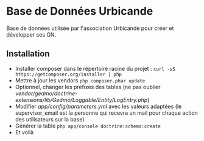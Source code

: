 Base de Données Urbicande
========================

Base de données utilisée par l'association Urbicande pour créer et développer ses GN.

Installation
------------

* Installer composer dans le répertoire racine du projet :
    `curl -sS https://getcomposer.org/installer | php`
* Mettre à jour les vendors
    `php composer.phar update`
* Optionnel, changer les prefixes des tables (ne pas oublier *vendor/gedmo/doctrine-extensions/lib/Gedmo/Loggable/Entity/LogEntry.php*)
* Modifier *app/config/parameters.yml* avec les valeurs adaptées (le supervisor_email est la personne qui recevra un mail pour chaque action des utilisateurs sur la base)
* Générer la table
    `php app/console doctrine:schema:create`
* Et voilà

